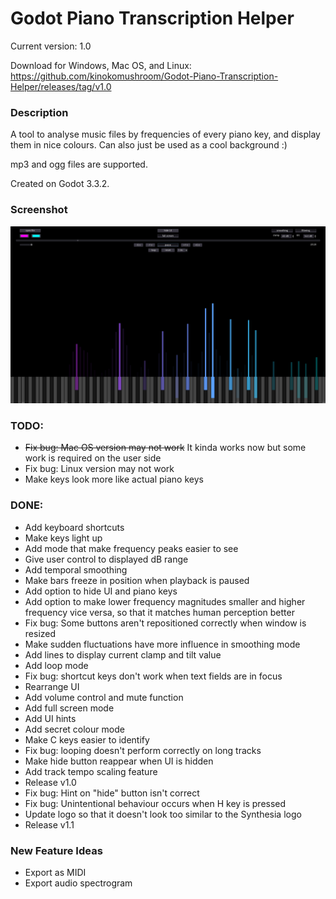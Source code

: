 # Godot Piano Transcription Helper
Current version: 1.0

Download for Windows, Mac OS, and Linux: https://github.com/kinokomushroom/Godot-Piano-Transcription-Helper/releases/tag/v1.0

### Description
A tool to analyse music files by frequencies of every piano key, and display them in nice colours. Can also just be used as a cool background :)

mp3 and ogg files are supported.

Created on Godot 3.3.2.


### Screenshot
![screenshot](screenshot.png)


### TODO:
- ~~Fix bug: Mac OS version may not work~~ It kinda works now but some work is required on the user side
- Fix bug: Linux version may not work
- Make keys look more like actual piano keys

### DONE:
- Add keyboard shortcuts
- Make keys light up
- Add mode that make frequency peaks easier to see
- Give user control to displayed dB range
- Add temporal smoothing
- Make bars freeze in position when playback is paused
- Add option to hide UI and piano keys
- Add option to make lower frequency magnitudes smaller and higher frequency vice versa, so that it matches human perception better
- Fix bug: Some buttons aren't repositioned correctly when window is resized
- Make sudden fluctuations have more influence in smoothing mode
- Add lines to display current clamp and tilt value
- Add loop mode
- Fix bug: shortcut keys don't work when text fields are in focus
- Rearrange UI
- Add volume control and mute function
- Add full screen mode
- Add UI hints
- Add secret colour mode
- Make C keys easier to identify
- Fix bug: looping doesn't perform correctly on long tracks
- Make hide button reappear when UI is hidden
- Add track tempo scaling feature
- Release v1.0
- Fix bug: Hint on "hide" button isn't correct
- Fix bug: Unintentional behaviour occurs when H key is pressed
- Update logo so that it doesn't look too similar to the Synthesia logo
- Release v1.1

### New Feature Ideas
- Export as MIDI
- Export audio spectrogram 
